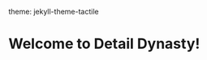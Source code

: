 theme: jekyll-theme-tactile
<html>
  <body>
    <h1>Welcome to Detail Dynasty!</h1>
  </body>
</html>
